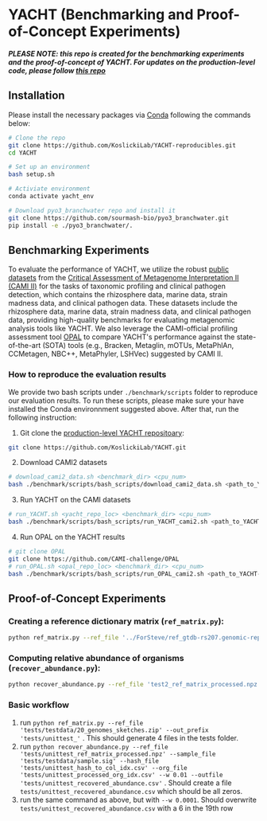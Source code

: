# YACHT (Benchmarking and Proof-of-Concept Experiments)

**_PLEASE NOTE: this repo is created for the benchmarking experiments and the proof-of-concept of YACHT. For updates on the production-level code, please follow [this repo](https://github.com/KoslickiLab/YACHT/)_**

## Installation
Please install the necessary packages via [Conda](https://conda.io/projects/conda/en/latest/user-guide/install/index.html) following the commands below:

```bash
# Clone the repo
git clone https://github.com/KoslickiLab/YACHT-reproducibles.git
cd YACHT

# Set up an environment
bash setup.sh

# Activiate environment
conda activate yacht_env

# Download pyo3_branchwater repo and install it
git clone https://github.com/sourmash-bio/pyo3_branchwater.git
pip install -e ./pyo3_branchwater/.
```

## Benchmarking Experiments

To evaluate the performance of YACHT, we utilize the robust [public datasets](https://data.cami-challenge.org/participate) from the [Critical Assessment of Metagenome Interpretation II (CAMI II)](https://www.nature.com/articles/s41592-022-01431-4) for the tasks of taxonomic profiling and clinical pathogen detection, which contains the rhizosphere data, marine data, strain madness data, and clinical pathogen data. These datasets include the rhizosphere data, marine data, strain madness data, and clinical pathogen data, providing high-quality benchmarks for evaluating metagenomic analysis tools like YACHT. We also leverage the CAMI-official profiling assessment tool [OPAL](https://github.com/CAMI-challenge/OPAL/tree/master) to compare YACHT's performance against the state-of-the-art (SOTA) tools (e.g., Bracken, Metaglin, mOTUs, MetaPhlAn, CCMetagen, NBC++, MetaPhyler, LSHVec) suggested by CAMI II. 

### How to reproduce the evaluation results
We provide two bash scripts under `./benchmark/scripts` folder to reproduce our evaluation results. To run these scripts, please make sure your have installed the Conda environnment suggested above. After that, run the following instruction:
1. Git clone the [production-level YACHT repositoary](https://github.com/KoslickiLab/YACHT):
```bash
git clone https://github.com/KoslickiLab/YACHT.git
```

2. Download CAMI2 datasets 
```bash
# download_cami2_data.sh <benchmark_dir> <cpu_num>
bash ./benchmark/scripts/bash_scripts/download_cami2_data.sh <path_to_YACHT-reproducibles> 50
```

3. Run YACHT on the CAMI datasets
```bash
# run_YACHT.sh <yacht_repo_loc> <benchmark_dir> <cpu_num>
bash ./benchmark/scripts/bash_scripts/run_YACHT_cami2.sh <path_to_YACHT-reproducibles> <path_to_YACHT-reproducibles>/benchmark 20
```

4. Run OPAL on the YACHT results
```bash
# git clone OPAL 
git clone https://github.com/CAMI-challenge/OPAL
# run_OPAL.sh <opal_repo_loc> <benchmark_dir> <cpu_num>
bash ./benchmark/scripts/bash_scripts/run_OPAL_cami2.sh <path_to_YACHT-reproducibles> 20
```

## Proof-of-Concept Experiments

### Creating a reference dictionary matrix (`ref_matrix.py`):
```bash 
python ref_matrix.py --ref_file '../ForSteve/ref_gtdb-rs207.genomic-reps.dna.k31.zip' --out_prefix 'test2_' --N 20
```

### Computing relative abundance of organisms (`recover_abundance.py`):
```bash
python recover_abundance.py --ref_file 'test2_ref_matrix_processed.npz' --sample_file '../ForSteve/sample.sig' --hash_file 'test2_hash_to_col_idx.csv' --org_file 'test2_processed_org_idx.csv' --w 0.01 --outfile 'test2_recovered_abundance.csv'
```

### Basic workflow
1. run ```python ref_matrix.py --ref_file 'tests/testdata/20_genomes_sketches.zip' --out_prefix 'tests/unittest_'``` . This 
should generate 4 files in the tests folder.
2. run ```python recover_abundance.py --ref_file 'tests/unittest_ref_matrix_processed.npz' --sample_file 
   'tests/testdata/sample.sig' --hash_file 'tests/unittest_hash_to_col_idx.csv' --org_file 'tests/unittest_processed_org_idx.csv' --w 0.01 --outfile 'tests/unittest_recovered_abundance.csv'``` . Should create a file `tests/unittest_recovered_abundance.csv` which should be all zeros.
3. run the same command as above, but with `--w 0.0001`. Should overwrite `tests/unittest_recovered_abundance.csv` with a 
   6 in the 19th row
